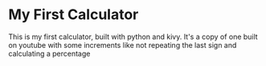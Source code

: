 # My First Calculator
 This is my first calculator, built with python and kivy. 
 It's a copy of one built on youtube with some increments like not repeating the last sign and calculating a percentage
